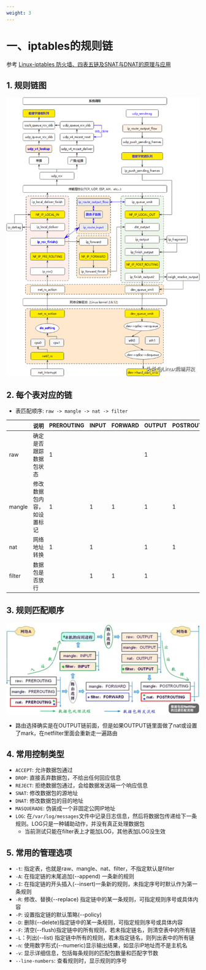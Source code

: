 ```yaml
---
weight: 3
---
```


# 一、iptables的规则链

参考 [Linux-iptables 防火墙、四表五链及SNAT与DNAT的原理与应用](https://www.cnblogs.com/yhtweirdo/p/15092477.html)

## 1. 规则链图

![](../imgs/2022-09-23-02.png)

## 2. 每个表对应的链

- 表匹配顺序: `raw -> mangle -> nat -> filter`

|        | 说明                       | PREROUTING | INPUT | FORWARD | OUTPUT | POSTROUTING |
| ------ | -------------------------- | ---------- | ----- | ------- | ------ | ----------- |
| raw    | 确定是否跟踪数据包状态     | 1          |       |         | 1      |             |
| mangle | 修改数据包内容，如设置标记 | 1          | 1     | 1       | 1      | 1           |
| nat    | 网络地址转换               | 1          | 1     |         | 1      | 1           |
| filter | 数据包是否放行             |            | 1     | 1       | 1      |             |

## 3. 规则匹配顺序

<img src="../imgs/2022-09-06-01.png" />

- 路由选择确实是在OUTPUT链前面，但是如果OUTPUT链里面做了nat或设置了mark，在netfilter里面会重新走一遍路由

## 4. 常用控制类型

- `ACCEPT`: 允许数据包通过
- `DROP`: 直接丢弃数据包，不给出任何回应信息
- `REJECT`: 拒绝数据包通过，会给数据发送端一个响应信息
- `SNAT`: 修改数据包的源地址
- `DNAT`: 修改数据包的目的地址
- `MASQUERADE`: 伪装成一个非固定公网IP地址
- `LOG`: 在`/var/log/messages`文件中记录日志信息，然后将数据包传递给下一条规则。LOG只是一种辅助动作，并没有真正处理数据包
  - 当前测试只能在filter表上才能加LOG，其他表加LOG没生效

## 5. 常用的管理选项

- `-t`: 指定表，也就是raw、mangle、nat、filter，不指定默认是filter
- `-A`: 在指定链的末尾追加(--append) 一条新的规则
- `-I`: 在指定链的开头插入(--insert)一条新的规则，未指定序号时默认作为第一条规则
- `-R`: 修改、替换(--replace) 指定链中的某一条规则，可指定规则序号或具体内容
- `-P`: 设置指定链的默认策略(--policy)
- `-D`: 删除(--delete)指定链中的某一条规则，可指定规则序号或具体内容
- `-F`: 清空(--flush)指定链中的所有规则，若未指定链名，则清空表中的所有链
- `-L`：列出(--list) 指定链中所有的规则，若未指定链名，则列出表中的所有链
- `-n`: 使用数字形式(--numeric)显示输出结果，如显示IP地址而不是主机名
- `-v`: 显示详细信息，包括每条规则的匹配包数量和匹配字节数
- `--line-numbers`: 查看规则时，显示规则的序号
